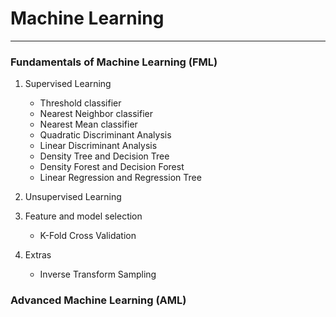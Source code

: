 # Machine Learning

***

### Fundamentals of Machine Learning (FML)

1. Supervised Learning
    * Threshold classifier
    * Nearest Neighbor classifier
    * Nearest Mean classifier
    * Quadratic Discriminant Analysis
    * Linear Discriminant Analysis
    * Density Tree and Decision Tree
    * Density Forest and Decision Forest
    * Linear Regression and Regression Tree

2. Unsupervised Learning

3. Feature and model selection
    * K-Fold Cross Validation

4. Extras
    * Inverse Transform Sampling

### Advanced Machine Learning (AML)
    
